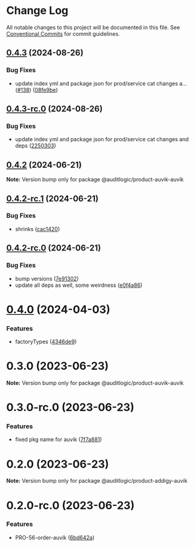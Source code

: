 # Change Log

All notable changes to this project will be documented in this file.
See [Conventional Commits](https://conventionalcommits.org) for commit guidelines.

## [0.4.3](https://github.com/auditlogic/product/compare/@auditlogic/product-auvik-auvik@0.4.2...@auditlogic/product-auvik-auvik@0.4.3) (2024-08-26)


### Bug Fixes

* update index yml and package json for prod/service cat changes a… ([#138](https://github.com/auditlogic/product/issues/138)) ([08fe9be](https://github.com/auditlogic/product/commit/08fe9beb1c8457462a19bc69caa02e6212d97e1a))





## [0.4.3-rc.0](https://github.com/auditlogic/product/compare/@auditlogic/product-auvik-auvik@0.4.2...@auditlogic/product-auvik-auvik@0.4.3-rc.0) (2024-08-26)


### Bug Fixes

* update index yml and package json for prod/service cat changes and deps ([2250303](https://github.com/auditlogic/product/commit/225030363a363608240135b7ebed386b28f01e4b))





## [0.4.2](https://github.com/auditlogic/product/compare/@auditlogic/product-auvik-auvik@0.4.2-rc.1...@auditlogic/product-auvik-auvik@0.4.2) (2024-06-21)

**Note:** Version bump only for package @auditlogic/product-auvik-auvik





## [0.4.2-rc.1](https://github.com/auditlogic/product/compare/@auditlogic/product-auvik-auvik@0.4.2-rc.0...@auditlogic/product-auvik-auvik@0.4.2-rc.1) (2024-06-21)


### Bug Fixes

* shrinks ([cac1420](https://github.com/auditlogic/product/commit/cac14200fefcd8183ab69fe89a47bd3f70f563e9))





## [0.4.2-rc.0](https://github.com/auditlogic/product/compare/@auditlogic/product-auvik-auvik@0.4.0...@auditlogic/product-auvik-auvik@0.4.2-rc.0) (2024-06-21)


### Bug Fixes

* bump versions ([7e91302](https://github.com/auditlogic/product/commit/7e913023b8b312150ed7762c32fbbe616be71de5))
* update all deps as well, some weirdness ([e0f4a86](https://github.com/auditlogic/product/commit/e0f4a864714e2d3de6bbf3da014d5312fe53be2f))





# [0.4.0](https://github.com/auditlogic/product/compare/@auditlogic/product-auvik-auvik@0.3.0...@auditlogic/product-auvik-auvik@0.4.0) (2024-04-03)


### Features

* factoryTypes ([4346de9](https://github.com/auditlogic/product/commit/4346de92693aee892fccf725338ffc7b80ab182b))





# 0.3.0 (2023-06-23)

**Note:** Version bump only for package @auditlogic/product-auvik-auvik





# 0.3.0-rc.0 (2023-06-23)


### Features

* fixed pkg name for auvik ([7f7a881](https://github.com/auditlogic/product/commit/7f7a881290fc398474ac3897796bf1c50212d40a))





# 0.2.0 (2023-06-23)

**Note:** Version bump only for package @auditlogic/product-addigy-auvik





# 0.2.0-rc.0 (2023-06-23)


### Features

* PRO-56-order-auvik ([6bd642a](https://github.com/auditlogic/product/commit/6bd642a716878985d45fec6b11b851b23694cd45))
